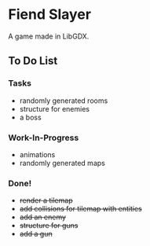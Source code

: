 # Fiend Slayer

A game made in LibGDX.

## To Do List

### Tasks
 
- randomly generated rooms
- structure for enemies
- a boss

### Work-In-Progress

- animations
- randomly generated maps

### Done!

- ~~render a tilemap~~
- ~~add collisions for tilemap with entities~~
- ~~add an enemy~~
- ~~structure for guns~~
- ~~add a gun~~
